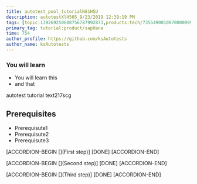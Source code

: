 ```yaml
---
title: autotest_pool_tutorialN81H5U
description: autotestXlH505_9/23/2019 12:39:19 PM
tags: [topic:139269250608756787992873,products:tech/73554900100700000996,tutorial:experience/advanced]
primary_tag: tutorial:product/sapHana
time: 754
author_profile: https://github.com/ksAutotests
author_name: ksAutotests
---
```

### You will learn
- You will learn this
- and that

autotest tutorial text217scg

## Prerequisites
- Prerequisute1
- Prerequisute2
- Prerequisute3

[ACCORDION-BEGIN [](First step)]
[DONE]
[ACCORDION-END]

[ACCORDION-BEGIN [](Second step)]
[DONE]
[ACCORDION-END]

[ACCORDION-BEGIN [](Third step)]
[DONE]
[ACCORDION-END]

